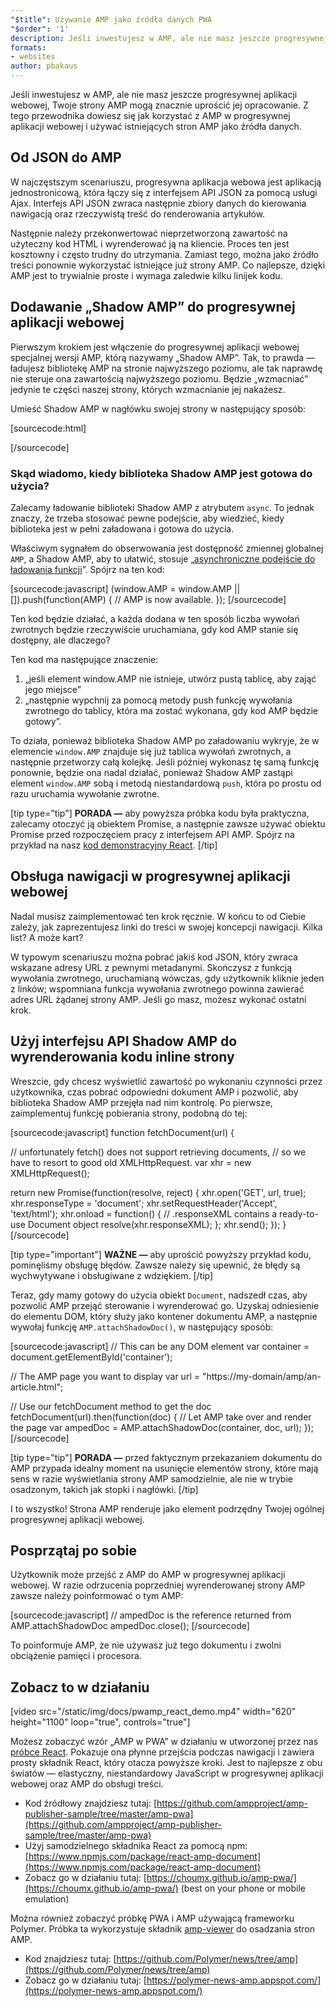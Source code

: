 ```yaml
---
"$title": Używanie AMP jako źródła danych PWA
"$order": '1'
description: Jeśli inwestujesz w AMP, ale nie masz jeszcze progresywnej aplikacji webowej, Twoje strony AMP mogą znacznie uprościć jej opracowanie.
formats:
- websites
author: pbakaus
---
```


Jeśli inwestujesz w AMP, ale nie masz jeszcze progresywnej aplikacji webowej, Twoje strony AMP mogą znacznie uprościć jej opracowanie. Z tego przewodnika dowiesz się jak korzystać z AMP w progresywnej aplikacji webowej i używać istniejących stron AMP jako źródła danych.

## Od JSON do AMP

W najczęstszym scenariuszu, progresywna aplikacja webowa jest aplikacją jednostronicową, która łączy się z interfejsem API JSON za pomocą usługi Ajax. Interfejs API JSON zwraca następnie zbiory danych do kierowania nawigacją oraz rzeczywistą treść do renderowania artykułów.

Następnie należy przekonwertować nieprzetworzoną zawartość na użyteczny kod HTML i wyrenderować ją na kliencie. Proces ten jest kosztowny i często trudny do utrzymania. Zamiast tego, można jako źródło treści ponownie wykorzystać istniejące już strony AMP. Co najlepsze, dzięki AMP jest to trywialnie proste i wymaga zaledwie kilku linijek kodu.

## Dodawanie „Shadow AMP” do progresywnej aplikacji webowej

Pierwszym krokiem jest włączenie do progresywnej aplikacji webowej specjalnej wersji AMP, którą nazywamy „Shadow AMP”. Tak, to prawda — ładujesz bibliotekę AMP na stronie najwyższego poziomu, ale tak naprawdę nie steruje ona zawartością najwyższego poziomu. Będzie „wzmacniać” jedynie te części naszej strony, których wzmacnianie jej nakażesz.

Umieść Shadow AMP w nagłówku swojej strony w następujący sposób:

[sourcecode:html]
<!-- Asynchronously load the AMP-with-Shadow-DOM runtime library. -->
<script async src="https://cdn.ampproject.org/shadow-v0.js"></script>
[/sourcecode]

### Skąd wiadomo, kiedy biblioteka Shadow AMP jest gotowa do użycia?

Zalecamy ładowanie biblioteki Shadow AMP z atrybutem `async`. To jednak znaczy, że trzeba stosować pewne podejście, aby wiedzieć, kiedy biblioteka jest w pełni załadowana i gotowa do użycia.

Właściwym sygnałem do obserwowania jest dostępność zmiennej globalnej `AMP`, a Shadow AMP, aby to ułatwić, stosuje „[asynchroniczne podejście do ładowania funkcji](http://mrcoles.com/blog/google-analytics-asynchronous-tracking-how-it-work/)”. Spójrz na ten kod:

[sourcecode:javascript]
(window.AMP = window.AMP || []).push(function(AMP) {
  // AMP is now available.
});
[/sourcecode]

Ten kod będzie działać, a każda dodana w ten sposób liczba wywołań zwrotnych będzie rzeczywiście uruchamiana, gdy kod AMP stanie się dostępny, ale dlaczego?

Ten kod ma następujące znaczenie:

1. „jeśli element window.AMP nie istnieje, utwórz pustą tablicę, aby zająć jego miejsce”
2. „następnie wypchnij za pomocą metody push funkcję wywołania zwrotnego do tablicy, która ma zostać wykonana, gdy kod AMP będzie gotowy”.

To działa, ponieważ biblioteka Shadow AMP po załadowaniu wykryje, że w elemencie `window.AMP` znajduje się już tablica wywołań zwrotnych, a następnie przetworzy całą kolejkę. Jeśli później wykonasz tę samą funkcję ponownie, będzie ona nadal działać, ponieważ Shadow AMP zastąpi element `window.AMP` sobą i metodą niestandardową `push`, która po prostu od razu uruchamia wywołanie zwrotne.

[tip type="tip"] **PORADA —** aby powyższa próbka kodu była praktyczna, zalecamy otoczyć ją obiektem Promise, a następnie zawsze używać obiektu Promise przed rozpoczęciem pracy z interfejsem API AMP. Spójrz na przykład na nasz [kod demonstracyjny React](https://github.com/ampproject/amp-publisher-sample/blob/master/amp-pwa/src/components/amp-document/amp-document.js#L20). [/tip]

## Obsługa nawigacji w progresywnej aplikacji webowej

Nadal musisz zaimplementować ten krok ręcznie. W końcu to od Ciebie zależy, jak zaprezentujesz linki do treści w swojej koncepcji nawigacji. Kilka list? A może kart?

W typowym scenariuszu można pobrać jakiś kod JSON, który zwraca wskazane adresy URL z pewnymi metadanymi. Skończysz z funkcją wywołania zwrotnego, uruchamianą wówczas, gdy użytkownik kliknie jeden z linków; wspomniana funkcja wywołania zwrotnego powinna zawierać adres URL żądanej strony AMP. Jeśli go masz, możesz wykonać ostatni krok.

## Użyj interfejsu API Shadow AMP do wyrenderowania kodu inline strony

Wreszcie, gdy chcesz wyświetlić zawartość po wykonaniu czynności przez użytkownika, czas pobrać odpowiedni dokument AMP i pozwolić, aby biblioteka Shadow AMP przejęła nad nim kontrolę. Po pierwsze, zaimplementuj funkcję pobierania strony, podobną do tej:

[sourcecode:javascript]
function fetchDocument(url) {

  // unfortunately fetch() does not support retrieving documents,
  // so we have to resort to good old XMLHttpRequest.
  var xhr = new XMLHttpRequest();

  return new Promise(function(resolve, reject) {
    xhr.open('GET', url, true);
    xhr.responseType = 'document';
    xhr.setRequestHeader('Accept', 'text/html');
    xhr.onload = function() {
      // .responseXML contains a ready-to-use Document object
      resolve(xhr.responseXML);
    };
    xhr.send();
  });
}
[/sourcecode]

[tip type="important"] **WAŻNE —** aby uprościć powyższy przykład kodu, pominęliśmy obsługę błędów. Zawsze należy się upewnić, że błędy są wychwytywane i obsługiwane z wdziękiem. [/tip]

Teraz, gdy mamy gotowy do użycia obiekt `Document`, nadszedł czas, aby pozwolić AMP przejąć sterowanie i wyrenderować go. Uzyskaj odniesienie do elementu DOM, który służy jako kontener dokumentu AMP, a następnie wywołaj funkcję `AMP.attachShadowDoc()`, w następujący sposób:

[sourcecode:javascript]
// This can be any DOM element
var container = document.getElementById('container');

// The AMP page you want to display
var url = "https://my-domain/amp/an-article.html";

// Use our fetchDocument method to get the doc
fetchDocument(url).then(function(doc) {
  // Let AMP take over and render the page
  var ampedDoc = AMP.attachShadowDoc(container, doc, url);
});
[/sourcecode]

[tip type="tip"] **PORADA —** przed faktycznym przekazaniem dokumentu do AMP przypada idealny moment na usunięcie elementów strony, które mają sens w razie wyświetlania strony AMP samodzielnie, ale nie w trybie osadzonym, takich jak stopki i nagłówki. [/tip]

I to wszystko! Strona AMP renderuje jako element podrzędny Twojej ogólnej progresywnej aplikacji webowej.

## Posprzątaj po sobie

Użytkownik może przejść z AMP do AMP w progresywnej aplikacji webowej. W razie odrzucenia poprzedniej wyrenderowanej strony AMP zawsze należy poinformować o tym AMP:

[sourcecode:javascript]
// ampedDoc is the reference returned from AMP.attachShadowDoc
ampedDoc.close();
[/sourcecode]

To poinformuje AMP, że nie używasz już tego dokumentu i zwolni obciążenie pamięci i procesora.

## Zobacz to w działaniu

[video src="/static/img/docs/pwamp_react_demo.mp4" width="620" height="1100" loop="true", controls="true"]

Możesz zobaczyć wzór „AMP w PWA” w działaniu w utworzonej przez nas [próbce React](https://github.com/ampproject/amp-publisher-sample/tree/master/amp-pwa). Pokazuje ona płynne przejścia podczas nawigacji i zawiera prosty składnik React, który otacza powyższe kroki. Jest to najlepsze z obu światów — elastyczny, niestandardowy JavaScript w progresywnej aplikacji webowej oraz AMP do obsługi treści.

- Kod źródłowy znajdziesz tutaj: [https://github.com/ampproject/amp-publisher-sample/tree/master/amp-pwa](https://github.com/ampproject/amp-publisher-sample/tree/master/amp-pwa)
- Użyj samodzielnego składnika React za pomocą npm: [https://www.npmjs.com/package/react-amp-document](https://www.npmjs.com/package/react-amp-document)
- Zobacz go w działaniu tutaj: [https://choumx.github.io/amp-pwa/](https://choumx.github.io/amp-pwa/) (best on your phone or mobile emulation)

Można również zobaczyć próbkę PWA i AMP używającą frameworku Polymer. Próbka ta wykorzystuje składnik [amp-viewer](https://github.com/PolymerLabs/amp-viewer/) do osadzania stron AMP.

- Kod znajdziesz tutaj: [https://github.com/Polymer/news/tree/amp](https://github.com/Polymer/news/tree/amp)
- Zobacz go w działaniu tutaj: [https://polymer-news-amp.appspot.com/](https://polymer-news-amp.appspot.com/)
